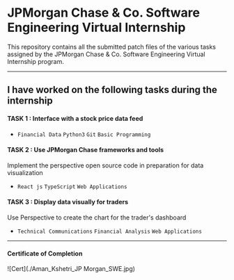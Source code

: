 # JPMorgan Chase & Co. Software Engineering Virtual Internship
This repository contains all the submitted patch files of the various tasks assigned by the JPMorgan Chase & Co. Software Engineering Virtual Internship program.

---
## I have worked on the following tasks during the internship
#### TASK 1 : Interface with a stock price data feed
- `Financial Data` `Python3` `Git` `Basic Programming`

#### TASK 2 : Use JPMorgan Chase frameworks and tools
Implement the perspective open source code in preparation for data visualization 
- `React js` `TypeScript` `Web Applications`

#### TASK 3 : Display data visually for traders
Use Perspective to create the chart for the trader's dashboard  
- `Technical Communications` `Financial Analysis` `Web Applications`
---
#### Certificate of Completion
![Cert](./Aman_Kshetri_JP Morgan_SWE.jpg)

